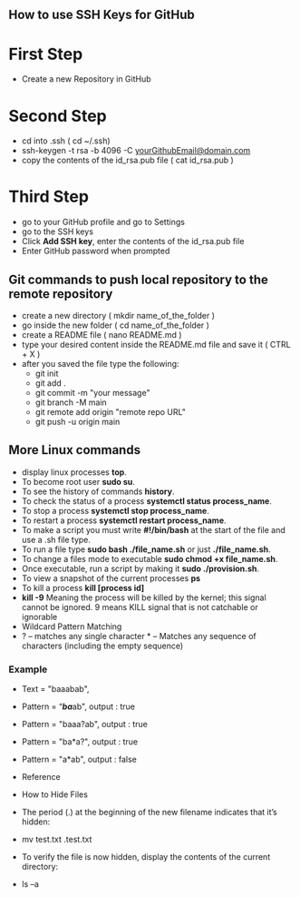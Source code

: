 ## How to use SSH Keys for GitHub


# First Step

- Create a new Repository in GitHub


# Second Step

- cd into .ssh ( cd ~/.ssh)
- ssh-keygen -t rsa -b 4096 -C yourGithubEmail@domain.com
- copy the contents of the id_rsa.pub file ( cat id_rsa.pub )


# Third Step

- go to your GitHub profile and go to Settings
- go to the SSH keys
- Click **Add SSH key**, enter the contents of the id_rsa.pub file
- Enter GitHub password when prompted




## Git commands to push local repository to the remote repository

- create a new directory ( mkdir name_of_the_folder )
- go inside the new folder ( cd name_of_the_folder )
- create a README file ( nano README.md )
- type your desired content inside the README.md file and save it ( CTRL + X )
- after you saved the file type the following: 
	- git init
	- git add .
	- git commit -m "your message"
	- git branch -M main
	- git remote add origin "remote repo URL"
	- git push -u origin main




## More Linux commands

- display linux processes **top**.
- To become root user **sudo su**.
- To see the history of commands **history**.
- To check the status of a process **systemctl status process_name**.
- To stop a process **systemctl stop process_name**.
- To restart a process **systemctl restart process_name**.
- To make a script you must write **#!/bin/bash** at the start of the file and use a .sh file type.
- To run a file type **sudo bash ./file_name.sh** or just **./file_name.sh**.
- To change a files mode to executable **sudo chmod +x file_name.sh**.
- Once executable, run a script by making it **sudo ./provision.sh**.
- To view a snapshot of the current processes **ps**
- To kill a process **kill [process id]**
- **kill -9** Meaning the process will be killed by the kernel; this signal cannot be ignored. 9 means KILL signal that is not catchable or ignorable
- Wildcard Pattern Matching
- ? – matches any single character * – Matches any sequence of characters (including the empty sequence)

### Example
- Text = "baaabab",
- Pattern = “*****ba*****ab", output : true
- Pattern = "baaa?ab", output : true
- Pattern = "ba*a?", output : true
- Pattern = "a*ab", output : false 
- Reference

- How to Hide Files
- The period (.) at the beginning of the new filename indicates that it’s hidden:

- mv test.txt .test.txt
- To verify the file is now hidden, display the contents of the current directory:

- ls –a
